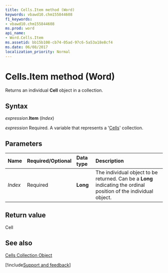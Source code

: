 ```yaml
---
title: Cells.Item method (Word)
keywords: vbawd10.chm155844608
f1_keywords:
- vbawd10.chm155844608
ms.prod: word
api_name:
- Word.Cells.Item
ms.assetid: bb15b108-cb74-05ad-97c6-5a53a18e8cf4
ms.date: 06/08/2017
localization_priority: Normal
---
```



# Cells.Item method (Word)

Returns an individual  **Cell** object in a collection.


## Syntax

_expression_.**Item** (_Index_)

_expression_ Required. A variable that represents a '[Cells](Word.cells.md)' collection.


## Parameters



|Name|Required/Optional|Data type|Description|
|:-----|:-----|:-----|:-----|
| _Index_|Required| **Long**|The individual object to be returned. Can be a  **Long** indicating the ordinal position of the individual object.|

## Return value

Cell


## See also


[Cells Collection Object](Word.cells.md)

[!include[Support and feedback](~/includes/feedback-boilerplate.md)]